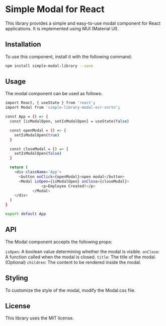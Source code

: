 # Simple Modal for React

This library provides a simple and easy-to-use modal component for React applications. It is implemented using MUI (Material UI).

## Installation

To use this component, install it with the following command:

```bash
npm install simple-modal-library --save
```

## Usage

The modal component can be used as follows:

```bash
import React, { useState } from 'react';
import Modal from 'simple-library-modal-ocr-snrtn';

const App = () => {
  const [isModalOpen, setIsModalOpen] = useState(false)

  const openModal = () => {
    setIsModalOpen(true)
  }

  const closeModal = () => {
    setIsModalOpen(false)
  }

  return (
    <div className='App'>
      <button onClick={openModal}>open modal</button>
      <Modal isOpen={isModalOpen} onClose={closeModal}>
				<p>Employee Created!</p>
			</Modal>
    </div>
  )
}

export default App
```

## API

The Modal component accepts the following props:

`isOpen`: A boolean value determining whether the modal is visible.
`onClose`: A function called when the modal is closed.
`title`: The title of the modal. (Optional)
`children`: The content to be rendered inside the modal.

## Styling

To customize the style of the modal, modify the Modal.css file.

## License

This library uses the MIT license.
